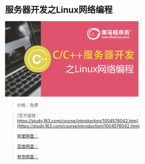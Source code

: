 # 服务器开发之Linux网络编程

![img](../../../assets/study163/free/818CD6DB836021533C745D6A7D192847.jpg)

> 价格：免费

> [官方链接：https://study.163.com/course/introduction/1004576042.htm](https://study.163.com/course/introduction/1004576042.htm)

> [阿里网盘：]()

> [百度网盘：]()

> [夸克网盘：]()
